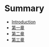 # Summary

* [Introduction](READMe.md)
* [第一章](./articles/chapter-01.md)
* [第二章](./articles/chapter-02.md)
* [第三章](./articles/chapter-03.md)
